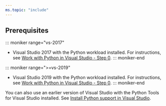 ```yaml
---
ms.topic: "include"
---
```

## Prerequisites

::: moniker range="vs-2017"
- Visual Studio 2017  with the Python workload installed. For instructions, see [Work with Python in Visual Studio - Step 0](../tutorial-working-with-python-in-visual-studio-step-00-installation.md).
::: moniker-end

::: moniker range=">=vs-2019"
- Visual Studio 2019  with the Python workload installed. For instructions, see [Work with Python in Visual Studio - Step 0](../tutorial-working-with-python-in-visual-studio-step-00-installation.md).
::: moniker-end

You can also use an earlier version of Visual Studio with the Python Tools for Visual Studio installed. See [Install Python support in Visual Studio](../installing-python-support-in-visual-studio.md).
